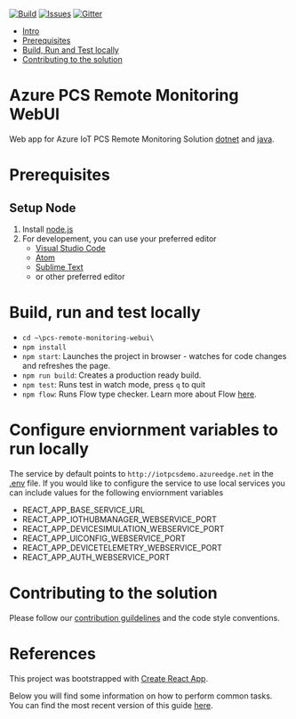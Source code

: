 [![Build][build-badge]][build-url]
[![Issues][issues-badge]][issues-url]
[![Gitter][gitter-badge]][gitter-url]

* [Intro](#azure-pcs-remote-monitoring-webui)
* [Prerequisites](#prerequisites)
* [Build, Run and Test locally](#build-run-and-test-locally)
* [Contributing to the solution](#contributing-to-the-solution)

Azure PCS Remote Monitoring WebUI
=================================

Web app for Azure IoT PCS Remote Monitoring Solution [dotnet](https://github.com/Azure/azure-iot-pcs-remote-monitoring-dotnet) and [java](https://github.com/Azure/azure-iot-pcs-remote-monitoring-java).

Prerequisites
=============
## Setup Node
1. Install [node.js](https://nodejs.org/)
2. For developement, you can use your preferred editor
   - [Visual Studio Code](https://code.visualstudio.com/)
   - [Atom](https://atom.io/)
   - [Sublime Text](https://www.sublimetext.com/)
   -  or other preferred editor

Build, run and test locally
===========================
* `cd ~\pcs-remote-monitoring-webui\`
* `npm install`
* `npm start`: Launches the project in browser - watches for code changes and refreshes the page.
* `npm run build`: Creates a production ready build.
* `npm test`: Runs test in watch mode, press `q` to quit
* `npm flow`: Runs Flow type checker. Learn more about Flow [here](https://flow.org/).

Configure enviornment variables to run locally
==============================================
The service by default points to `http://iotpcsdemo.azureedge.net` in the [.env](.env) file. If you would like to configure the service to use local services you can include values for the following enviornment variables 
- REACT_APP_BASE_SERVICE_URL
- REACT_APP_IOTHUBMANAGER_WEBSERVICE_PORT
- REACT_APP_DEVICESIMULATION_WEBSERVICE_PORT
- REACT_APP_UICONFIG_WEBSERVICE_PORT
- REACT_APP_DEVICETELEMETRY_WEBSERVICE_PORT
- REACT_APP_AUTH_WEBSERVICE_PORT

Contributing to the solution
==============================
Please follow our [contribution guildelines](CONTRIBUTING.md) and the code style conventions. 

References
==========
This project was bootstrapped with [Create React App](https://github.com/facebookincubator/create-react-app).

Below you will find some information on how to perform common tasks.<br>
You can find the most recent version of this guide [here](https://github.com/facebookincubator/create-react-app/blob/master/packages/react-scripts/template/README.md).

[build-badge]: https://img.shields.io/travis/Azure/pcs-remote-monitoring-webui.svg
[build-url]: https://travis-ci.com/Azure/pcs-remote-monitoring-webui
[issues-badge]: https://img.shields.io/github/issues/azure/pcs-remote-monitoring-webui.svg
[issues-url]: https://github.com/Azure/pcs-remote-monitoring-webui/issues/new
[gitter-badge]: https://img.shields.io/gitter/room/azure/iot-pcs.js.svg
[gitter-url]: https://gitter.im/azure/iot-pcs
